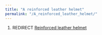 ```yaml
---
title: "A reinforced leather helmet"
permalink: "/A_reinforced_leather_helmet/"
---
```


1.  REDIRECT [Reinforced leather
    helmet](Reinforced_leather_helmet "wikilink")
